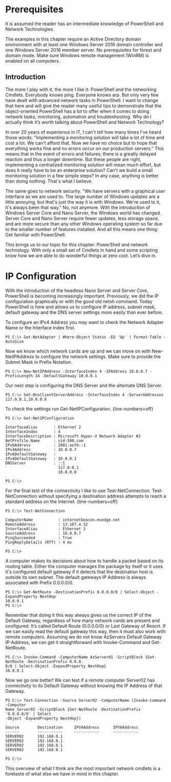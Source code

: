 # Prerequisites

It is assumed the reader has an intermediate knowledge of PowerShell and Network Technologies. 

The examples in this chapter require an Active Directory domain environment with at least one Windows Server 2016 domain controller and one Windows Server 2016 member server. No prerequisites for forest and domain mode. Make sure Windows remote management (WinRM) is enabled on all computers.

## Introduction

The more I play with it, the more I like it: PowerShell and the networking Cmdlets. Everybody knows ping. Everyone knows arp. But only very few have dealt with advanced network tasks in PowerShell. I want to change that here and will give the reader many useful tips to demonstrate that the object-oriented PowerShell has a lot to offer when it comes to doing network tasks, monitoring, automation and troubleshooting. Why do I actually think it’s worth talking about PowerShell and Network Technology?

In over 20 years of experience in IT, I can't tell how many times I've heard those words: "Implementing a monitoring solution will take a lot of time and cost a lot. We can't afford that. Now we have no choice but to hope that everything works fine and no errors occur on our production servers." This means that in the event of errors and failures, there is a greatly delayed reaction and thus a longer downtime. But these people are right, implementing a centralized monitoring solution will mean much effort, but does it really have to be an enterprise solution? Can't we build a small monitoring solution in a few simple steps? In any case, anything is better than doing nothing. That`s what I believe.

The same goes to network security. "We have servers with a graphical user interface as we are used to. The large number of Windows updates are a little annoying, but that's just the way it is with Windows. We're used to it, it's always been that way." No, not anymore. With the introduction of Windows Server Core and Nano Server, the Windows world has changed. Server Core and Nano Server require fewer updates, less storage space, and are more secure than any other Windows operating system so far due to the smaller number of features installed. And all this means one thing: Get familiar with PowerShell.

This brings us to our topic for this chapter: PowerShell and network technology. With only a small set of Cmdlets in hand and some scripting know how we are able to do wonderful things at zero cost.
Let’s dive in.

# IP Configuration

With the introduction of the headless Nano Server and Server Core, PowerShell is becoming increasingly important. Previously, we did the IP configuration graphically or with the good old netsh command. Today PowerShell is here and allows us to configure IP address, subnet mask, default gateway and the DNS server settings more easily than ever before.

To configure an IPv4 Address you may want to check the Network Adapter Name or the Interface Index first.
```
PS C:\> Get-NetAdapter | Where-Object Status -EQ 'Up' | Format-Table -AutoSize
```
Now we know which network cards are up and we can move on with New-NetIPAddress to configure the network settings. Make sure to provide the Subnet Mask in Prefix Notation.
```
PS C:\> New-NetIPAddress -InterfaceIndex 4 -IPAddress 10.0.0.7 -PrefixLength 24 -DefaultGateway 10.0.0.1
```
Our next step is configuring the DNS Server and the alternate DNS Server.
```
PS C:\> Set-DnsClientServerAddress -InterfaceIndex 4 -ServerAddresses 127.0.0.1,10.0.0.8
```
To check the settings run Get-NetIPConfiguration.
{line-numbers=off}
```
PS C:\> Get-NetIPConfiguration

InterfaceAlias       : Ethernet 2
InterfaceIndex       : 4
InterfaceDescription : Microsoft Hyper-V Network Adapter #2
NetProfile.Name      : sid-500.com
IPv6Address          : 2001:aefb::1
IPv4Address          : 10.0.0.7
IPv6DefaultGateway   :
IPv4DefaultGateway   : 10.0.0.1
DNSServer            : ::1
                       127.0.0.1
                       10.0.0.8

PS C:\>
```
For the final test of the connectivity I like to use Test-NetConnection. Test-NetConnection without specifying a destination address attempts to reach a standard address on the Internet.
{line-numbers=off}
```
PS C:\> Test-NetConnection

ComputerName           : internetbeacon.msedge.net
RemoteAddress          : 13.107.4.52
InterfaceAlias         : Ethernet 2
SourceAddress          : 10.0.0.7
PingSucceeded          : True
PingReplyDetails (RTT) : 4 ms

PS C:\>
```
A computer makes its decisions about how to handle a packet based on its routing table. Either the computer manages the package by itself or it uses it's configured default gateway if it detects that the destination host is outside its own subnet. The default gateways IP Address is always associated with Prefix 0.0.0.0/0.
```
PS C:\> Get-NetRoute -DestinationPrefix 0.0.0.0/0 | Select-Object -ExpandProperty NextHop
10.0.0.1
PS C:\>
```
Remember that doing it this way always gives us the correct IP of the Default Gateway, regardless of how many network cards are present and configured. It’s called Default Route (0.0.0.0/0) or Last Gateway of Resort. If we can easily read the default gateway this way, then it must also work with remote computers. Assuming we do not know AzServers Default Gateway IP-Address, we can get it straightforward with Invoke-Command and Get-NetRoute.
```
PS C:\> Invoke-Command -ComputerName AzServer01 -ScriptBlock {Get-NetRoute -DestinationPrefix 0.0.0.
0/0 | Select-Object -ExpandProperty NextHop}
10.0.0.1
```
Now we go one better! We can test if a remote computer Server02 has connectivity to its Default Gateway without knowing the IP Address of that Gateway.
```
PS C:\> Test-Connection -Source Server02 -ComputerName (Invoke-Command -Computer
Name Server02 -ScriptBlock {Get-NetRoute -DestinationPrefix '0.0.0.0/0' | Select
-Object -ExpandProperty NextHop})

Source        Destination     IPV4Address      IPV6Address
------        -----------     -----------      -----------
SERVER02      192.168.0.1
SERVER02      192.168.0.1
SERVER02      192.168.0.1
SERVER02      192.168.0.1

PS C:\>
```
This overview of what I think are the most important network cmdlets is a foretaste of what else we have in mind in this chapter.




